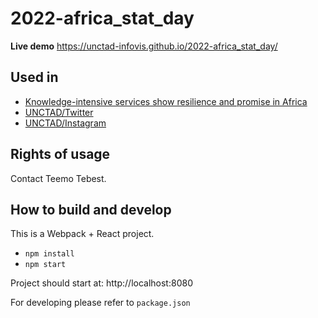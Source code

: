# 2022-africa_stat_day

**Live demo** https://unctad-infovis.github.io/2022-africa_stat_day/

## Used in
* [Knowledge-intensive services show resilience and promise in Africa](https://unctad.org/data-visualization/knowledge-intensive-services-show-resilience-and-promise-africa)
* [UNCTAD/Twitter](https://twitter.com/UNCTAD/status/1593666270041604096)
* [UNCTAD/Instagram](https://www.instagram.com/p/ClHJYQgMmGG/)

## Rights of usage

Contact Teemo Tebest.

## How to build and develop

This is a Webpack + React project.

* `npm install`
* `npm start`

Project should start at: http://localhost:8080

For developing please refer to `package.json`